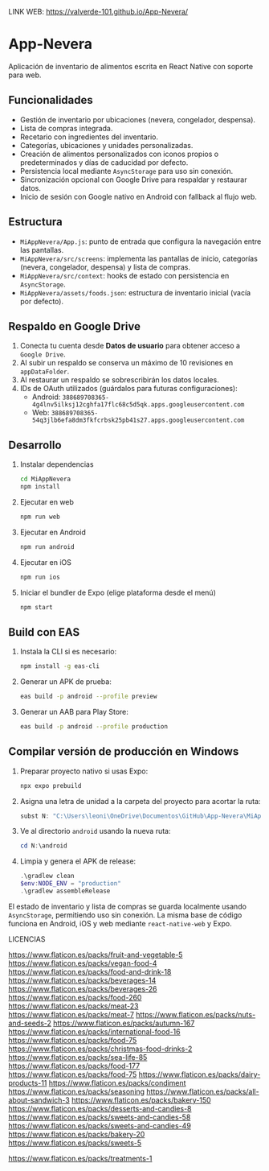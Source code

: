 LINK WEB: https://valverde-101.github.io/App-Nevera/

# App-Nevera

Aplicación de inventario de alimentos escrita en React Native con soporte para web.

## Funcionalidades
- Gestión de inventario por ubicaciones (nevera, congelador, despensa).
- Lista de compras integrada.
- Recetario con ingredientes del inventario.
- Categorías, ubicaciones y unidades personalizadas.
- Creación de alimentos personalizados con iconos propios o predeterminados y días de caducidad por defecto.
- Persistencia local mediante `AsyncStorage` para uso sin conexión.
- Sincronización opcional con Google Drive para respaldar y restaurar datos.
- Inicio de sesión con Google nativo en Android con fallback al flujo web.

## Estructura
- `MiAppNevera/App.js`: punto de entrada que configura la navegación entre las pantallas.
- `MiAppNevera/src/screens`: implementa las pantallas de inicio, categorías (nevera, congelador, despensa) y lista de compras.
- `MiAppNevera/src/context`: hooks de estado con persistencia en `AsyncStorage`.
- `MiAppNevera/assets/foods.json`: estructura de inventario inicial (vacía por defecto).

## Respaldo en Google Drive
1. Conecta tu cuenta desde **Datos de usuario** para obtener acceso a `Google Drive`.
2. Al subir un respaldo se conserva un máximo de 10 revisiones en `appDataFolder`.
3. Al restaurar un respaldo se sobrescribirán los datos locales.
4. IDs de OAuth utilizados (guárdalos para futuras configuraciones):
   - Android: `388689708365-4g4lnv5ilksj12cghfa17flc68c5d5qk.apps.googleusercontent.com`
   - Web: `388689708365-54q3jlb6efa8dm3fkfcrbsk25pb41s27.apps.googleusercontent.com`

## Desarrollo
1. Instalar dependencias
   ```bash
   cd MiAppNevera
   npm install
   ```
2. Ejecutar en web
   ```bash
   npm run web
   ```
3. Ejecutar en Android
   ```bash
   npm run android
   ```
4. Ejecutar en iOS
   ```bash
   npm run ios
   ```
5. Iniciar el bundler de Expo (elige plataforma desde el menú)
   ```bash
   npm start
   ```

## Build con EAS
1. Instala la CLI si es necesario:
   ```bash
   npm install -g eas-cli
   ```
2. Generar un APK de prueba:
   ```bash
   eas build -p android --profile preview
   ```
3. Generar un AAB para Play Store:
   ```bash
   eas build -p android --profile production
   ```

## Compilar versión de producción en Windows

1. Preparar proyecto nativo si usas Expo:
   ```bash
   npx expo prebuild
   ```
2. Asigna una letra de unidad a la carpeta del proyecto para acortar la ruta:
   ```powershell
   subst N: "C:\Users\leoni\OneDrive\Documentos\GitHub\App-Nevera\MiAppNevera"
   ```
3. Ve al directorio `android` usando la nueva ruta:
   ```powershell
   cd N:\android
   ```
4. Limpia y genera el APK de release:
   ```powershell
   .\gradlew clean
   $env:NODE_ENV = "production"
   .\gradlew assembleRelease
   ```

El estado de inventario y lista de compras se guarda localmente usando `AsyncStorage`,
permitiendo uso sin conexión. La misma base de código funciona en Android, iOS y web
mediante `react-native-web` y Expo.


LICENCIAS

https://www.flaticon.es/packs/fruit-and-vegetable-5
https://www.flaticon.es/packs/vegan-food-4
https://www.flaticon.es/packs/food-and-drink-18
https://www.flaticon.es/packs/beverages-14
https://www.flaticon.es/packs/beverages-26
https://www.flaticon.es/packs/food-260
https://www.flaticon.es/packs/meat-23
https://www.flaticon.es/packs/meat-7
https://www.flaticon.es/packs/nuts-and-seeds-2
https://www.flaticon.es/packs/autumn-167
https://www.flaticon.es/packs/international-food-16
https://www.flaticon.es/packs/food-75
https://www.flaticon.es/packs/christmas-food-drinks-2
https://www.flaticon.es/packs/sea-life-85
https://www.flaticon.es/packs/food-177
https://www.flaticon.es/packs/food-75
https://www.flaticon.es/packs/dairy-products-11
https://www.flaticon.es/packs/condiment
https://www.flaticon.es/packs/seasoning
https://www.flaticon.es/packs/all-about-sandwich-3
https://www.flaticon.es/packs/bakery-150
https://www.flaticon.es/packs/desserts-and-candies-8
https://www.flaticon.es/packs/sweets-and-candies-58
https://www.flaticon.es/packs/sweets-and-candies-49
https://www.flaticon.es/packs/bakery-20
https://www.flaticon.es/packs/sweets-5


https://www.flaticon.es/packs/treatments-1
